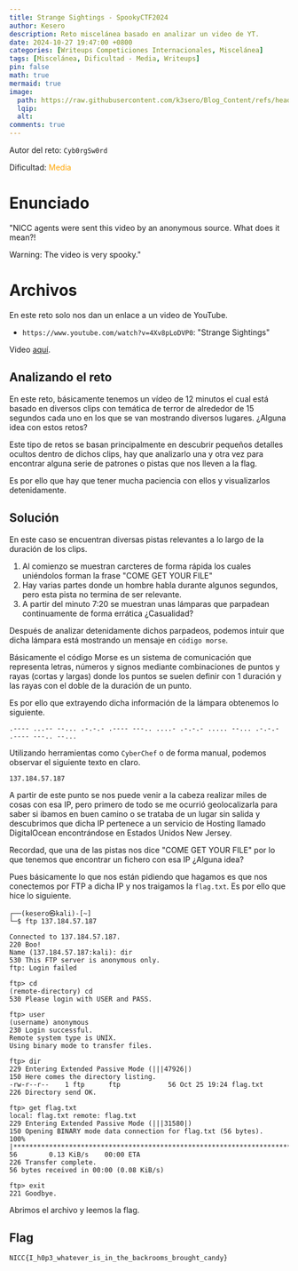 ```yaml
---
title: Strange Sightings - SpookyCTF2024
author: Kesero
description: Reto miscelánea basado en analizar un video de YT.
date: 2024-10-27 19:47:00 +0800
categories: [Writeups Competiciones Internacionales, Miscelánea]
tags: [Miscelánea, Dificultad - Media, Writeups]
pin: false
math: true
mermaid: true
image:
  path: https://raw.githubusercontent.com/k3sero/Blog_Content/refs/heads/main/Competiciones_Internacionales_Writeups/2024/Misc/Spookyctf2024/Strange_Sightings/Strange_Sightings.png
  lqip: 
  alt: 
comments: true
---
```

Autor del reto: `Cyb0rgSw0rd`

Dificultad: <font color=orange>Media</font>

# Enunciado

"NICC agents were sent this video by an anonymous source. What does it mean?!

Warning: The video is very spooky."


# Archivos

En este reto solo nos dan un enlace a un video de YouTube.

- `https://www.youtube.com/watch?v=4Xv8pLoDVP0`: "Strange Sightings"

Video [aquí](https://drive.google.com/file/d/1lCyRp8TWrhw3XPwhtGK6F317hfYmq0fz/view?usp=sharing).

## Analizando el reto

En este reto, básicamente tenemos un vídeo de 12 minutos el cual está basado en diversos clips con temática de terror de alrededor de 15 segundos cada uno en los que se van mostrando diversos lugares. ¿Alguna idea con estos retos?

Este tipo de retos se basan principalmente en descubrir pequeños detalles ocultos dentro de dichos clips, hay que analizarlo una y otra vez para encontrar alguna serie de patrones o pistas que nos lleven a la flag.

Es por ello que hay que tener mucha paciencia con ellos y visualizarlos detenidamente.

## Solución

En este caso se encuentran diversas pistas relevantes a lo largo de la duración de los clips.

1. Al comienzo se muestran carcteres de forma rápida los cuales uniéndolos forman la frase "COME GET YOUR FILE"
2. Hay varias partes donde un hombre habla durante algunos segundos, pero esta pista no termina de ser relevante.
3. A partir del minuto 7:20 se muestran unas lámparas que parpadean continuamente de forma errática ¿Casualidad?

Después de analizar detenidamente dichos parpadeos, podemos intuir que dicha lámpara está mostrando un mensaje en `código morse`.

Básicamente el código Morse es un sistema de comunicación que representa letras, números y signos mediante combinaciones de puntos y rayas (cortas y largas) donde los puntos se suelen definir con 1 duración y las rayas con el doble de la duración de un punto.

Es por ello que extrayendo dicha información de la lámpara obtenemos lo siguiente.

    .---- ...-- --... .-.-.- .---- ---.. ....- .-.-.- ..... --... .-.-.- .---- ---.. --...

Utilizando herramientas como `CyberChef` o de forma manual, podemos observar el siguiente texto en claro.

    137.184.57.187

A partir de este punto se nos puede venir a la cabeza realizar miles de cosas con esa IP, pero primero de todo se me ocurrió geolocalizarla para saber si ibamos en buen camino o se trataba de un lugar sin salida y descubrimos que dicha IP pertenece a un servicio de Hosting llamado DigitalOcean encontrándose en Estados Unidos New Jersey.

Recordad, que una de las pistas nos dice "COME GET YOUR FILE" por lo que tenemos que encontrar un fichero con esa IP ¿Alguna idea?

Pues básicamente lo que nos están pidiendo que hagamos es que nos conectemos por FTP a dicha IP y nos traigamos la `flag.txt`. Es por ello que hice lo siguiente.

    ┌──(kesero㉿kali)-[~]
    └─$ ftp 137.184.57.187

    Connected to 137.184.57.187.
    220 Boo!
    Name (137.184.57.187:kali): dir
    530 This FTP server is anonymous only.
    ftp: Login failed

    ftp> cd
    (remote-directory) cd
    530 Please login with USER and PASS.

    ftp> user
    (username) anonymous
    230 Login successful.
    Remote system type is UNIX.
    Using binary mode to transfer files.

    ftp> dir
    229 Entering Extended Passive Mode (|||47926|)
    150 Here comes the directory listing.
    -rw-r--r--    1 ftp      ftp            56 Oct 25 19:24 flag.txt
    226 Directory send OK.

    ftp> get flag.txt
    local: flag.txt remote: flag.txt
    229 Entering Extended Passive Mode (|||31580|)
    150 Opening BINARY mode data connection for flag.txt (56 bytes).
    100% |*************************************************************************************************************************************************|    56        0.13 KiB/s    00:00 ETA
    226 Transfer complete.
    56 bytes received in 00:00 (0.08 KiB/s)

    ftp> exit
    221 Goodbye.

Abrimos el archivo y leemos la flag.


## Flag

`NICC{I_h0p3_whatever_is_in_the_backrooms_brought_candy}`